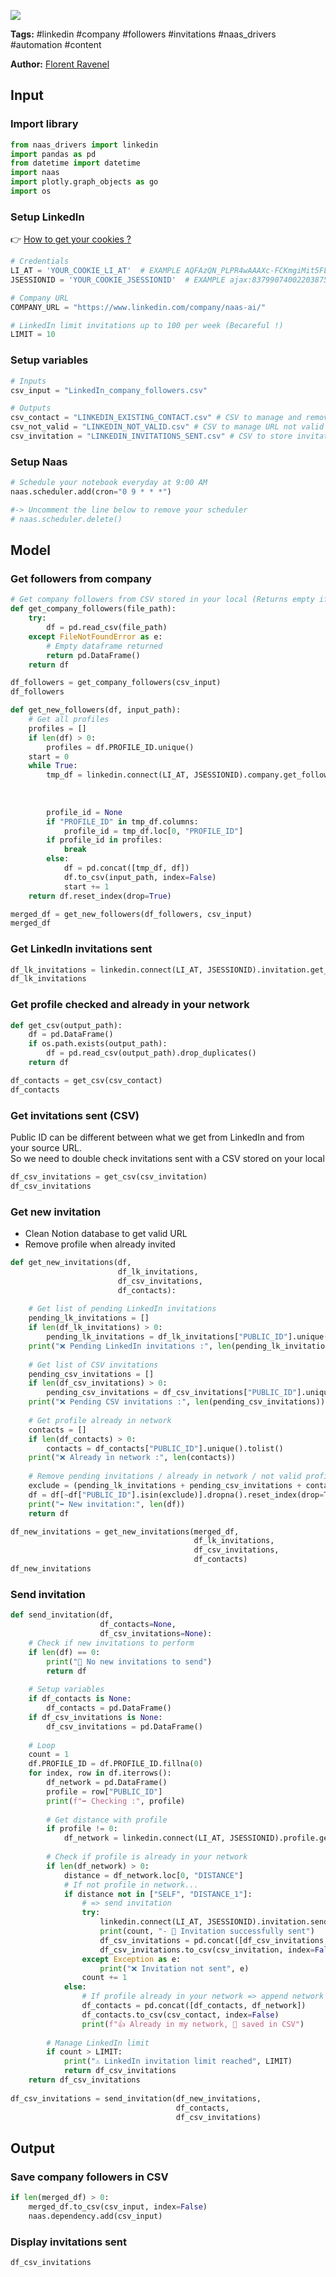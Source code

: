 <a href="https://app.naas.ai/user-redirect/naas/downloader?url=https://raw.githubusercontent.com/jupyter-naas/awesome-notebooks/master/LinkedIn/LinkedIn_Send_invitation_to_company_followers.ipynb" target="_parent"><img src="https://naasai-public.s3.eu-west-3.amazonaws.com/open_in_naas.svg"/></a>

**Tags:** #linkedin #company #followers #invitations #naas_drivers #automation #content

**Author:** [Florent Ravenel](https://www.linkedin.com/in/florent-ravenel/)

## Input

### Import library


```python
from naas_drivers import linkedin
import pandas as pd
from datetime import datetime
import naas
import plotly.graph_objects as go
import os
```

### Setup LinkedIn
👉 <a href='https://www.notion.so/LinkedIn-driver-Get-your-cookies-d20a8e7e508e42af8a5b52e33f3dba75'>How to get your cookies ?</a>


```python
# Credentials
LI_AT = 'YOUR_COOKIE_LI_AT'  # EXAMPLE AQFAzQN_PLPR4wAAAXc-FCKmgiMit5FLdY1af3-2
JSESSIONID = 'YOUR_COOKIE_JSESSIONID'  # EXAMPLE ajax:8379907400220387585

# Company URL
COMPANY_URL = "https://www.linkedin.com/company/naas-ai/"

# LinkedIn limit invitations up to 100 per week (Becareful !)
LIMIT = 10
```

### Setup variables


```python
# Inputs
csv_input = "LinkedIn_company_followers.csv"

# Outputs
csv_contact = "LINKEDIN_EXISTING_CONTACT.csv" # CSV to manage and remove profile already in your contact
csv_not_valid = "LINKEDIN_NOT_VALID.csv" # CSV to manage URL not valid
csv_invitation = "LINKEDIN_INVITATIONS_SENT.csv" # CSV to store invitations sent
```

### Setup Naas


```python
# Schedule your notebook everyday at 9:00 AM
naas.scheduler.add(cron="0 9 * * *")

#-> Uncomment the line below to remove your scheduler
# naas.scheduler.delete()
```

## Model

### Get followers from company


```python
# Get company followers from CSV stored in your local (Returns empty if CSV does not exist)
def get_company_followers(file_path):
    try:
        df = pd.read_csv(file_path)
    except FileNotFoundError as e:
        # Empty dataframe returned
        return pd.DataFrame()
    return df

df_followers = get_company_followers(csv_input)
df_followers
```


```python
def get_new_followers(df, input_path):
    # Get all profiles
    profiles = []
    if len(df) > 0:
        profiles = df.PROFILE_ID.unique()
    start = 0
    while True:
        tmp_df = linkedin.connect(LI_AT, JSESSIONID).company.get_followers(COMPANY_URL,
                                                                           start=start,
                                                                           limit=1,
                                                                           sleep=False)
        profile_id = None
        if "PROFILE_ID" in tmp_df.columns:
            profile_id = tmp_df.loc[0, "PROFILE_ID"]
        if profile_id in profiles:
            break
        else:
            df = pd.concat([tmp_df, df])
            df.to_csv(input_path, index=False)
            start += 1
    return df.reset_index(drop=True)

merged_df = get_new_followers(df_followers, csv_input)
merged_df
```

### Get LinkedIn invitations sent


```python
df_lk_invitations = linkedin.connect(LI_AT, JSESSIONID).invitation.get_sent()
df_lk_invitations
```

### Get profile checked and already in your network


```python
def get_csv(output_path):
    df = pd.DataFrame()
    if os.path.exists(output_path):
        df = pd.read_csv(output_path).drop_duplicates()
    return df
```


```python
df_contacts = get_csv(csv_contact)
df_contacts
```

### Get invitations sent (CSV)
Public ID can be different between what we get from LinkedIn and from your source URL.<br>
So we need to double check invitations sent with a CSV stored on your local


```python
df_csv_invitations = get_csv(csv_invitation)
df_csv_invitations
```

### Get new invitation
- Clean Notion database to get valid URL
- Remove profile when already invited


```python
def get_new_invitations(df,
                        df_lk_invitations,
                        df_csv_invitations,
                        df_contacts):
    
    # Get list of pending LinkedIn invitations
    pending_lk_invitations = []
    if len(df_lk_invitations) > 0:
        pending_lk_invitations = df_lk_invitations["PUBLIC_ID"].unique().tolist()
    print("❌ Pending LinkedIn invitations :", len(pending_lk_invitations))
    
    # Get list of CSV invitations
    pending_csv_invitations = []
    if len(df_csv_invitations) > 0:
        pending_csv_invitations = df_csv_invitations["PUBLIC_ID"].unique().tolist()
    print("❌ Pending CSV invitations :", len(pending_csv_invitations))
    
    # Get profile already in network
    contacts = []
    if len(df_contacts) > 0:
        contacts = df_contacts["PUBLIC_ID"].unique().tolist()
    print("❌ Already in network :", len(contacts))
    
    # Remove pending invitations / already in network / not valid profile from dataframe 
    exclude = (pending_lk_invitations + pending_csv_invitations + contacts)
    df = df[~df["PUBLIC_ID"].isin(exclude)].dropna().reset_index(drop=True)
    print("➡️ New invitation:", len(df))
    return df

df_new_invitations = get_new_invitations(merged_df,
                                         df_lk_invitations,
                                         df_csv_invitations,
                                         df_contacts)
df_new_invitations
```

### Send invitation


```python
def send_invitation(df,
                    df_contacts=None,
                    df_csv_invitations=None):
    # Check if new invitations to perform
    if len(df) == 0:
        print("🤙 No new invitations to send")
        return df
    
    # Setup variables
    if df_contacts is None:
        df_contacts = pd.DataFrame()
    if df_csv_invitations is None:
        df_csv_invitations = pd.DataFrame()
        
    # Loop
    count = 1
    df.PROFILE_ID = df.PROFILE_ID.fillna(0)
    for index, row in df.iterrows():
        df_network = pd.DataFrame()
        profile = row["PUBLIC_ID"]
        print(f"➡️ Checking :", profile)
        
        # Get distance with profile
        if profile != 0:
            df_network = linkedin.connect(LI_AT, JSESSIONID).profile.get_network(profile)
            
        # Check if profile is already in your network
        if len(df_network) > 0:
            distance = df_network.loc[0, "DISTANCE"]
            # If not profile in network...
            if distance not in ["SELF", "DISTANCE_1"]:
                # => send invitation
                try:
                    linkedin.connect(LI_AT, JSESSIONID).invitation.send(recipient_url=profile)
                    print(count, "- 🙌 Invitation successfully sent")
                    df_csv_invitations = pd.concat([df_csv_invitations, df_network])
                    df_csv_invitations.to_csv(csv_invitation, index=False)
                except Exception as e:
                    print("❌ Invitation not sent", e)
                count += 1
            else:
                # If profile already in your network => append network result to CSV existing contact to not check it again
                df_contacts = pd.concat([df_contacts, df_network])
                df_contacts.to_csv(csv_contact, index=False)
                print(f"👍 Already in my network, 💾 saved in CSV")
            
        # Manage LinkedIn limit
        if count > LIMIT:
            print("⚠️ LinkedIn invitation limit reached", LIMIT)
            return df_csv_invitations
    return df_csv_invitations
        
df_csv_invitations = send_invitation(df_new_invitations,
                                     df_contacts,
                                     df_csv_invitations)
```

## Output

### Save company followers in CSV


```python
if len(merged_df) > 0:
    merged_df.to_csv(csv_input, index=False)
    naas.dependency.add(csv_input)
```

### Display invitations sent


```python
df_csv_invitations
```


```python

```
